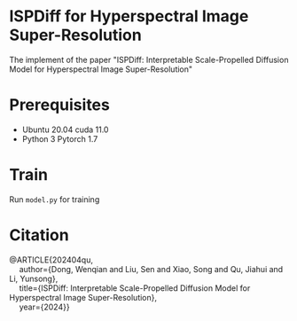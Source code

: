 # ISPDiff for Hyperspectral Image Super-Resolution
The implement of the paper "ISPDiff: Interpretable Scale-Propelled Diffusion Model for Hyperspectral Image Super-Resolution"
# Prerequisites
- Ubuntu 20.04 cuda 11.0
- Python 3 Pytorch 1.7
# Train
Run `model.py` for training
# Citation
@ARTICLE{202404qu,  
  author={Dong, Wenqian and Liu, Sen and Xiao, Song and Qu, Jiahui and Li, Yunsong},  
  title={ISPDiff: Interpretable Scale-Propelled Diffusion Model for Hyperspectral Image Super-Resolution},  
  year={2024}}
